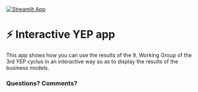 [![Streamlit App](https://static.streamlit.io/badges/streamlit_badge_black_white.svg)](https://share.streamlit.io/streamlit/example-app-interactive-table/main)

# ⚡ Interactive YEP app

This app shows how you can use the results of the 9. Working Group of the 3rd YEP cyclus in an interactive way so as 
to display the results of the business models.  

### Questions? Comments?